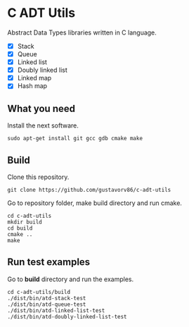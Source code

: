 C ADT Utils
===========

Abstract Data Types libraries written in C language.
- [x] Stack
- [x] Queue
- [x] Linked list
- [x] Doubly linked list
- [x] Linked map
- [x] Hash map

What you need
-------------

Install the next software.

`sudo apt-get install git gcc gdb cmake make`

Build
-----

Clone this repository.

`git clone https://github.com/gustavorv86/c-adt-utils`

Go to repository folder, make build directory and run cmake.

```
cd c-adt-utils
mkdir build
cd build
cmake ..
make
```

Run test examples
-----------------

Go to **build** directory and run the examples.

```
cd c-adt-utils/build
./dist/bin/atd-stack-test
./dist/bin/atd-queue-test
./dist/bin/atd-linked-list-test
./dist/bin/atd-doubly-linked-list-test
```

